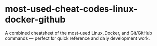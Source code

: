 # most-used-cheat-codes-linux-docker-github
A combined cheatsheet of the most-used Linux, Docker, and Git/GitHub commands — perfect for quick reference and daily development work.
